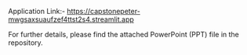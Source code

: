 Application Link:- https://capstonepeter-mwgsaxsuaufzef4ttst2s4.streamlit.app

For further details, please find the attached PowerPoint (PPT) file in the repository.
